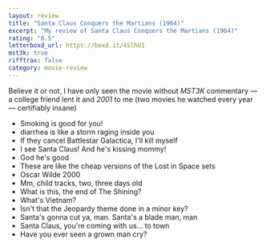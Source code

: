 ```yaml
---
layout: review
title: "Santa Claus Conquers the Martians (1964)"
excerpt: "My review of Santa Claus Conquers the Martians (1964)"
rating: "0.5"
letterboxd_url: https://boxd.it/4SlhU1
mst3k: true
rifftrax: false
category: movie-review
---
```


Believe it or not, I have only seen the movie without <i>MST3K</i> commentary — a college friend lent it and <i>2001</i> to me (two movies he watched every year — certifiably insane)

- Smoking is good for you!
- diarrhea is like a storm raging inside you
- If they cancel Battlestar Galactica, I'll kill myself
- I see Santa Claus! And he's kissing mommy!
- God he's good
- These are like the cheap versions of the Lost in Space sets
- Oscar Wilde 2000
- Mm, child tracks, two, three days old
- What is this, the end of The Shining?
- What's Vietnam?
- Isn't that the Jeopardy theme done in a minor key?
- Santa's gonna cut ya, man. Santa's a blade man, man
- Santa Claus, you're coming with us... to town
- Have you ever seen a grown man cry?
